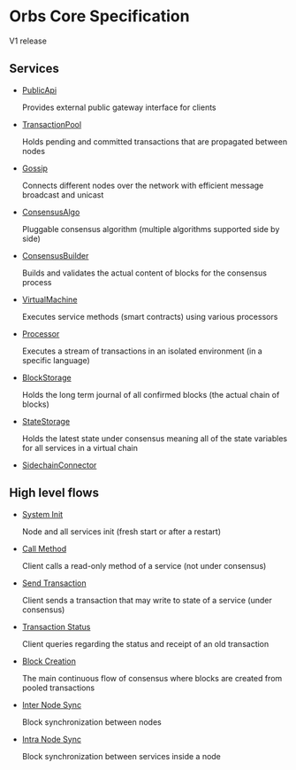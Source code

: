# Orbs Core Specification

V1 release

## Services

* [PublicApi](behaviors/services/public-api.md)

  Provides external public gateway interface for clients

* [TransactionPool](behaviors/services/transaction-pool.md)

  Holds pending and committed transactions that are propagated between nodes

* [Gossip](behaviors/services/gossip.md)

  Connects different nodes over the network with efficient message broadcast and unicast

* [ConsensusAlgo](behaviors/services/consensus-algo.md)

  Pluggable consensus algorithm (multiple algorithms supported side by side)

* [ConsensusBuilder](behaviors/services/consensus-builder.md)

  Builds and validates the actual content of blocks for the consensus process

* [VirtualMachine](behaviors/services/virtual-machine.md)

  Executes service methods (smart contracts) using various processors

* [Processor](behaviors/services/processor.md)

  Executes a stream of transactions in an isolated environment (in a specific language)

* [BlockStorage](behaviors/services/block-storage.md)

  Holds the long term journal of all confirmed blocks (the actual chain of blocks)

* [StateStorage](behaviors/services/state-storage.md)

  Holds the latest state under consensus meaning all of the state variables for all services in a virtual chain

* [SidechainConnector](behaviors/services/sidechain-connector.md)

## High level flows

* [System Init](behaviors/flows/system-init.md)

  Node and all services init (fresh start or after a restart)

* [Call Method](behaviors/flows/call-method.md)

  Client calls a read-only method of a service (not under consensus)

* [Send Transaction](behaviors/flows/send-transaction.md)

  Client sends a transaction that may write to state of a service (under consensus)

* [Transaction Status](behaviors/flows/transaction-status.md)

  Client queries regarding the status and receipt of an old transaction

* [Block Creation](behaviors/flows/block-creation.md)

  The main continuous flow of consensus where blocks are created from pooled transactions

* [Inter Node Sync](behaviors/flows/inter-node-sync.md)

  Block synchronization between nodes

* [Intra Node Sync](behaviors/flows/intra-node-sync.md)

  Block synchronization between services inside a node
